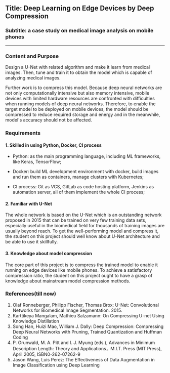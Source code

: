 ## Title: Deep Learning on Edge Devices by Deep Compression
### Subtitle: a case study on medical image analysis on mobile phones
<hr/>

### Content and Purpose
Design a U-Net with related algorithm and make it learn from medical images. Then, tune and train it to obtain the model which is capable of analyzing medical images.

Further work is to compress this model. Because deep neural networks are not only computationally intensive but also memory intensive, mobile devices with limited hardware resources are confronted with difficulties when running models of deep neural networks. Therefore, to enable the target model to be deployed on mobile devices, the model should be compressed to reduce required storage and energy and in the meanwhile, model's accuracy should not be affected.

### Requirements
#### 1. Skilled in using Python, Docker, CI process
* Python: as the main programming language, including ML frameworks, like Keras, TensorFlow;

* Docker: build ML development environment with docker, build images and run them as containers, manage clusters with Kubernetes;

* CI process: Git as VCS, GitLab as code hosting platform, Jenkins as automation server, all of them implement the whole CI process;

#### 2. Familiar with U-Net
The whole network is based on the U-Net which is an outstanding network proposed in 2015 that can be trained on very few training data sets, especially useful in the biomedical field for thousands of training images are usually beyond reach. To get the well-performing model and compress it, the student on this project should well know about U-Net architecture and be able to use it skillfully. 

#### 3. Knowledge about model compression
The core part of this project is to compress the trained model to enable it running on edge devices like mobile phones. To achieve a satisfactory compression ratio, the student on this project ought to have a grasp of knowledge about mainstream model compression methods.

### References(till now)
1. Olaf Ronneberger, Philipp Fischer, Thomas Brox: U-Net: Convolutional Networks for Biomedical Image Segmentation. 2015.
2. Karttikeya Mangalam, Mathieu Salzamann: On Compressing U-net Using Knowledge Distillation
3. Song Han, Huizi Mao, William J. Dally: Deep Compression: Compressing Deep Neural Networks with Pruning, Trained Quantization and Huffman Coding
4. P. Grunwald, M. A. Pitt and I. J. Myung (eds.), Advances in Minimum Description Length: Theory and Applications，M.I.T. Press (MIT Press), April 2005, ISBN0-262-07262-9
5. Jason Wang, Luis Perez: The Effectiveness of Data Augmentation in Image Classification using Deep Learning

